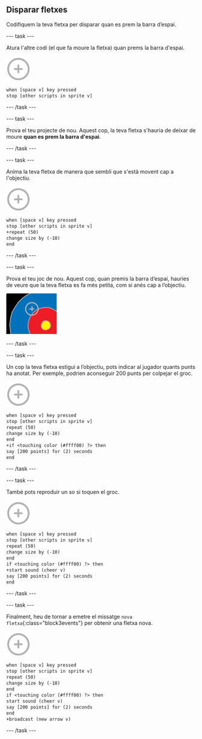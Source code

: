 ## Disparar fletxes

Codifiquem la teva fletxa per disparar quan es prem la barra d’espai.

\--- task \---

Atura l'altre codi (el que fa moure la fletxa) quan prems la barra d'espai.

![personatge destí](images/target-sprite.png)

```blocks3
when [space v] key pressed
stop [other scripts in sprite v]
```

\--- /task \---

\--- task \---

Prova el teu projecte de nou. Aquest cop, la teva fletxa s'hauria de deixar de moure **quan es prem la barra d'espai**.

\--- /task \---

\--- task \---

Anima la teva fletxa de manera que sembli que s'està movent cap a l'objectiu.

![personatge destí](images/target-sprite.png)

```blocks3
when [space v] key pressed
stop [other scripts in sprite v]
+repeat (50)
change size by (-10)
end
```

\--- /task \---

\--- task \---

Prova el teu joc de nou. Aquest cop, quan premis la barra d’espai, hauries de veure que la teva fletxa es fa més petita, com si anés cap a l’objectiu.

![objectiu amb el punt de mira a sobre](images/archery-animate-test.png)

\--- /task \---

\--- task \---

Un cop la teva fletxa estigui a l’objectiu, pots indicar al jugador quants punts ha anotat. Per exemple, podrien aconseguir 200 punts per colpejar el groc.

![personatge destí](images/target-sprite.png)

```blocks3
when [space v] key pressed
stop [other scripts in sprite v]
repeat (50)
change size by (-10)
end
+if <touching color (#ffff00) ?> then
say [200 points] for (2) seconds
end
```

\--- /task \---

\--- task \---

També pots reproduir un so si toquen el groc.

![personatge destí](images/target-sprite.png)

```blocks3
when [space v] key pressed
stop [other scripts in sprite v]
repeat (50)
change size by (-10)
end
if <touching color (#ffff00) ?> then
+start sound (cheer v)
say [200 points] for (2) seconds
end
```

\--- /task \---

\--- task \---

Finalment, heu de tornar a emetre el missatge `nova fletxa`{:class="block3events"} per obtenir una fletxa nova.

![personatge destí](images/target-sprite.png)

```blocks3
when [space v] key pressed
stop [other scripts in sprite v]
repeat (50)
change size by (-10)
end
if <touching color (#ffff00) ?> then
start sound (cheer v)
say [200 points] for (2) seconds
end
+broadcast (new arrow v)
```

\--- /task \---